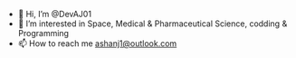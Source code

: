 - 👋 Hi, I’m @DevAJ01
- 👀 I’m interested in Space, Medical & Pharmaceutical Science, codding & Programming
- 📫 How to reach me ashanj1@outlook.com

<!---
DevAJ01/DevAJ01 is a ✨ special ✨ repository because its `README.md` (this file) appears on your GitHub profile.
You can click the Preview link to take a look at your changes.
--->
